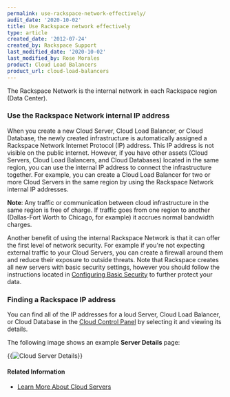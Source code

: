 ```yaml
---
permalink: use-rackspace-network-effectively/
audit_date: '2020-10-02'
title: Use Rackspace network effectively
type: article
created_date: '2012-07-24'
created_by: Rackspace Support
last_modified_date: '2020-10-02'
last_modified_by: Rose Morales
product: Cloud Load Balancers
product_url: cloud-load-balancers
---
```


The Rackspace Network is the internal network in each Rackspace region (Data
Center).

### Use the Rackspace Network internal IP address

When you create a new Cloud Server, Cloud Load Balancer, or Cloud Database, the
newly created infrastructure is automatically assigned a Rackspace Network
Internet Protocol (IP) address. This IP address is not visible on the public
internet. However, if you have other assets (Cloud Servers, Cloud Load
Balancers, and Cloud Databases) located in the same region, you can use the
internal IP address to connect the infrastructure together. For example, you can
create a Cloud Load Balancer for two or more Cloud Servers in the same region by
using the Rackspace Network internal IP addresses.

**Note**: Any traffic or communication between cloud infrastructure in the same
region is free of charge. If traffic goes from one region to another
(Dallas-Fort Worth to Chicago, for example) it accrues normal bandwidth charges.

Another benefit of using the internal Rackspace Network is that it can offer the
first level of network security. For example if you're not expecting external
traffic to your Cloud Servers, you can create a firewall around them and reduce
their exposure to outside threats. Note that Rackspace creates all new servers
with basic security settings, however you should follow the instructions located
in [Configuring Basic Security](/support/how-to/configuring-basic-security) to
further protect your data.

### Finding a Rackspace IP address

You can find all of the IP addresses for a loud Server, Cloud Load Balancer, or
Cloud Database in the [Cloud Control Panel](https://login.rackspace.com) by
selecting it and viewing its details.

The following image shows an example **Server Details** page:

{{<image src="ServerDetails.png" alt="Cloud Server Details" title="Cloud Server Details">}}

#### Related Information

- [Learn More About Cloud Servers](/support/how-to/learn-more-about-cloud-servers)
